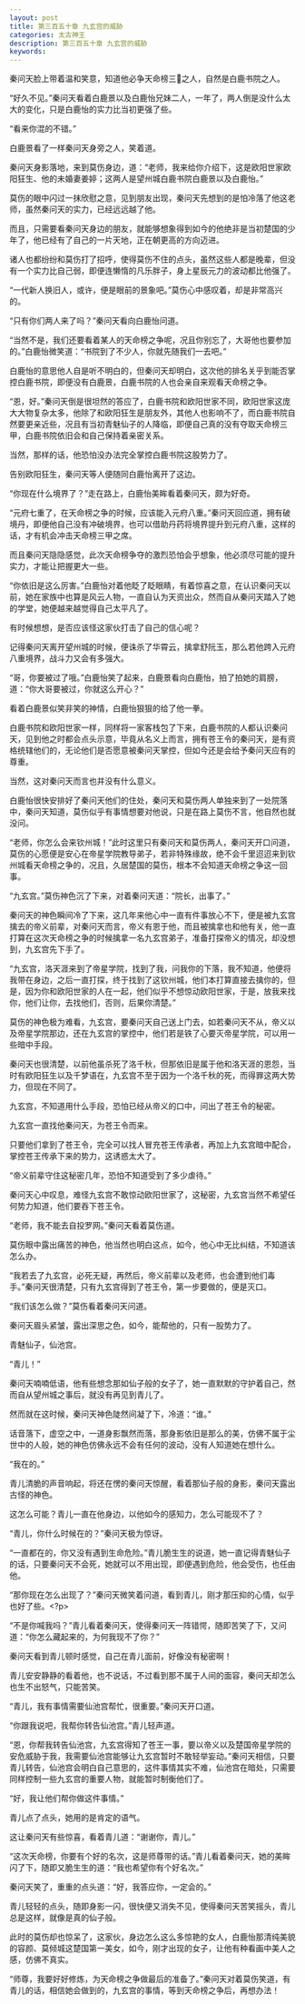 ```yaml
---
layout: post
title: 第三百五十章 九玄宫的威胁
categories: 太古神王
description: 第三百五十章 九玄宫的威胁
keywords:
---
```


秦问天脸上带着温和笑意，知道他必争天命榜三之人，自然是白鹿书院之人。

“好久不见。”秦问天看着白鹿景以及白鹿怡兄妹二人，一年了，两人倒是没什么太大的变化，只是白鹿怡的实力比当初更强了些。

“看来你混的不错。”

白鹿景看了一样秦问天身旁之人，笑着道。

秦问天身影落地，来到莫伤身边，道：“老师，我来给你介绍下，这是欧阳世家欧阳狂生、他的未婚妻姜婷；这两人是望州城白鹿书院白鹿景以及白鹿怡。”

莫伤的眼中闪过一抹欣慰之意，见到朋友出现，秦问天先想到的是怕冷落了他这老师，虽然秦问天的实力，已经远远越了他。

而且，只需要看秦问天身边的朋友，就能够想象得到如今的他绝非是当初楚国的少年了，他已经有了自己的一片天地，正在朝更高的方向迈进。

诸人也都纷纷和莫伤打了招呼，使得莫伤不住的点头，虽然这些人都是晚辈，但没有一个实力比自己弱，即便连懒惰的凡乐胖子，身上星辰元力的波动都比他强了。

“一代新人换旧人，或许，便是眼前的景象吧。”莫伤心中感叹着，却是非常高兴的。

“只有你们两人来了吗？”秦问天看向白鹿怡问道。

“当然不是，我们还要看着某人的天命榜之争呢，况且你别忘了，大哥他也要参加的。”白鹿怡微笑道：“书院到了不少人，你就先随我们一去吧。”

白鹿怡的意思他人自是听不明白的，但秦问天却明白，这次他的排名关乎到能否掌控白鹿书院，即便没有白鹿景，白鹿书院的人也会亲自来观看天命榜之争。

“恩，好。”秦问天倒是很坦然的答应了，白鹿书院和欧阳世家不同，欧阳世家这庞大大物复杂太多，他除了和欧阳狂生是朋友外，其他人也影响不了，而白鹿书院自然要更亲近些，况且有当初青魅仙子的人降临，即便自己真的没有夺取天命榜三甲，白鹿书院依旧会和自己保持着亲密关系。

当然，那样的话，他恐怕没办法完全掌控白鹿书院这股势力了。

告别欧阳狂生，秦问天等人便随同白鹿怡离开了这边。

“你现在什么境界了？”走在路上，白鹿怡美眸看着秦问天，颇为好奇。

“元府七重了，在天命榜之争的时候，应该能入元府八重。”秦问天回应道，拥有破境丹，即便他自己没有冲破境界，也可以借助丹药将境界提升到元府八重，这样的话，才有机会冲击天命榜三甲之席。

而且秦问天隐隐感觉，此次天命榜争夺的激烈恐怕会乎想象，他必须尽可能的提升实力，才能让把握更大一些。

“你依旧是这么厉害。”白鹿怡对着他眨了眨眼睛，有着惊喜之意，在认识秦问天以前，她在家族中也算是风云人物，一直自认为天资出众，然而自从秦问天踏入了她的学堂，她便越来越觉得自己太平凡了。

有时候想想，是否应该怪这家伙打击了自己的信心呢？

记得秦问天离开望州城的时候，便诛杀了华霄云，擒拿舒阮玉，那么若他跨入元府八重境界，战斗力又会有多强大。

“哥，你要被过了哦。”白鹿怡笑了起来，白鹿景看向白鹿怡，拍了拍她的肩膀，道：“你大哥要被过，你就这么开心？”

看着白鹿景似笑非笑的神情，白鹿怡狠狠的给了他一拳。

白鹿书院和欧阳世家一样，同样将一家客栈包了下来，白鹿书院的人都认识秦问天，见到他之时都会点头示意，毕竟从名义上而言，拥有苍王令的秦问天，是有资格统辖他们的，无论他们是否愿意被秦问天掌控，但如今还是会给予秦问天应有的尊重。

当然，这对秦问天而言也并没有什么意义。

白鹿怡很快安排好了秦问天他们的住处，秦问天和莫伤两人单独来到了一处院落中，秦问天知道，莫伤似乎有事情想要对他说，只是在路上莫伤不言，他自然也就没问。

“老师，你怎么会来钦州城！”此时这里只有秦问天和莫伤两人，秦问天开口问道，莫伤的心愿便是安心在帝星学院教导弟子，若非特殊缘故，绝不会千里迢迢来到钦州城看天命榜之争的，况且，久居楚国的莫伤，根本不会知道天命榜之争这一回事。

“九玄宫。”莫伤神色沉了下来，对着秦问天道：“院长，出事了。”

秦问天的神色瞬间冷了下来，这几年来他心中一直有件事放心不下，便是被九玄宫擒去的帝义前辈，对秦问天而言，帝义有恩于他，而且被擒拿也和他有关，他一直打算在这次天命榜之争的时候擒拿一名九玄宫弟子，准备打探帝义的情况，却没想到，九玄宫先下手了。

“九玄宫，洛天涯来到了帝星学院，找到了我，问我你的下落，我不知道，他便将我带在身边，之后一直打探，终于找到了这钦州城，他们本打算直接去擒你的，但是，因为你和欧阳世家的人在一起，他们似乎不想惊动欧阳世家，于是，放我来找你，他们让你，去找他们，否则，后果你清楚。”

莫伤的神色极为难看，九玄宫，要秦问天自己送上门去，如若秦问天不从，帝义以及帝星学院那边，还在九玄宫的掌控中，他们若是铁了心要灭帝星学院，可以用一些暗中手段。

秦问天也很清楚，以前他虽杀死了洛千秋，但那依旧是属于他和洛天涯的恩怨，当时有欧阳狂生以及千梦语在，九玄宫不至于因为一个洛千秋的死，而得罪这两大势力，但现在不同了。

九玄宫，不知道用什么手段，恐怕已经从帝义的口中，问出了苍王令的秘密。

九玄宫一直找他秦问天，为苍王令而来。

只要他们拿到了苍王令，完全可以找人冒充苍王传承者，再加上九玄宫暗中配合，掌控苍王传承下来的势力，这诱惑太大了。

“帝义前辈守住这秘密几年，恐怕不知道受到了多少虐待。”

秦问天心中叹息，难怪九玄宫不敢惊动欧阳世家了，这秘密，九玄宫当然不希望任何势力知道，他们要吞下苍王令。

“老师，我不能去自投罗网。”秦问天看着莫伤道。

莫伤眼中露出痛苦的神色，他当然也明白这点，如今，他心中无比纠结，不知道该怎么办。

“我若去了九玄宫，必死无疑，再然后，帝义前辈以及老师，也会遭到他们毒手。”秦问天很清楚，只有九玄宫得到了苍王令，第一步要做的，便是灭口。

“我们该怎么做？”莫伤看着秦问天问道。

秦问天眉头紧皱，露出深思之色，如今，能帮他的，只有一股势力了。

青魅仙子，仙池宫。

“青儿！”

秦问天喃喃低语，他有些想念那如仙子般的女子了，她一直默默的守护着自己，然而自从望州城之事后，就没有再见到青儿了。

然而就在这时候，秦问天神色陡然间凝了下，冷道：“谁。”

话音落下，虚空之中，一道身影飘然而落，那身影依旧是那么的美，仿佛不属于尘世中的人般，她的神色仿佛永远不会有任何的波动，没有人知道她在想什么。

“我在的。”

青儿清脆的声音响起，将还在愣的秦问天惊醒，看着那仙子般的身影，秦问天露出古怪的神色。

这怎么可能？青儿一直在他身边，以他如今的感知力，怎么可能现不了？

“青儿，你什么时候在的？”秦问天极为惊讶。

“一直都在的，你又没有遇到生命危险。”青儿脆生生的说道，她一直记得青魅仙子的话，只要秦问天不会死，她就可以不用出现，即便遇到危险，他会受伤，也任由他。

“那你现在怎么出现了？”秦问天微笑着问道，看到青儿，刚才那压抑的心情，似乎也好了些。<?p>

“不是你喊我吗？”青儿看着秦问天，使得秦问天一阵错愕，随即苦笑了下，又问道：“你怎么藏起来的，为何我现不了你？”

秦问天看到青儿顿时感觉，自己在青儿面前，好像没有秘密啊！

青儿安安静静的看着他，也不说话，不过看到那不属于人间的面容，秦问天却怎么也生不出怒气，只能苦笑。

“青儿，我有事情需要仙池宫帮忙，很重要。”秦问天开口道。

“你跟我说吧，我帮你转告仙池宫。”青儿轻声道。

“恩，你帮我转告仙池宫，九玄宫得知了苍王一事，要以帝义以及楚国帝星学院的安危威胁于我，我需要仙池宫能够让九玄宫暂时不敢轻举妄动。”秦问天相信，只要青儿转告，仙池宫会明白自己意思的，这件事情其实不难，仙池宫在暗处，只需要同样控制一些九玄宫的重要人物，就能暂时制衡他们了。

“好，我让他们帮你做这件事情。”

青儿点了点头，她用的是肯定的语气。

这让秦问天有些惊喜，看着青儿道：“谢谢你，青儿。”

“这次天命榜，你要有个好的名次，这是师尊带的话。”青儿看着秦问天，她的美眸闪了下，随即又脆生生的道：“我也希望你有个好名次。”

秦问天笑了，重重的点头道：“好，我答应你，一定会的。”

青儿轻轻的点头，随即身影一闪，很快便又消失不见，使得秦问天苦笑摇头，青儿总是这样，就像是真的仙子般。

此时的莫伤却也惊呆了，这家伙，身边怎么这么多惊艳的女人，白鹿怡那清纯美貌的容颜、莫倾城这楚国第一美女，如今，刚才出现的女子，让他有种看画中美人之感，仿佛不真实。

“师尊，我要好好修炼，为天命榜之争做最后的准备了。”秦问天对着莫伤笑道，有青儿的话，相信她会做到的，九玄宫的事情，等到天命榜之争后，再想办法！
